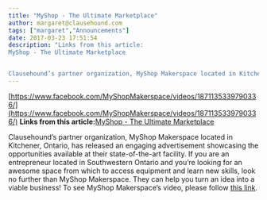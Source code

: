 ```yaml
---
title: "MyShop - The Ultimate Marketplace"
author: margaret@clausehound.com
tags: ["margaret","Announcements"]
date: 2017-03-23 17:51:54
description: "Links from this article:
MyShop - The Ultimate Marketplace


Clausehound’s partner organization, MyShop Makerspace located in Kitchener, Ontari..."
---
```


[https://www.facebook.com/MyShopMakerspace/videos/1871135339790336/](https://www.facebook.com/MyShopMakerspace/videos/1871135339790336/)
**Links from this article:**[MyShop - The Ultimate Marketplace](https://www.facebook.com/MyShopMakerspace/videos/1871135339790336/)

Clausehound’s partner organization, MyShop Makerspace located in Kitchener, Ontario, has released an engaging advertisement showcasing the opportunities available at their state-of-the-art facility. If you are an entrepreneur located in Southwestern Ontario and you’re looking for an awesome space from which to access equipment and learn new skills, look no further than MyShop Makerspace. They can help you turn an idea into a viable business!
To see MyShop Makerspace’s video, please follow [this link](https://www.facebook.com/MyShopMakerspace/videos/1871135339790336/).